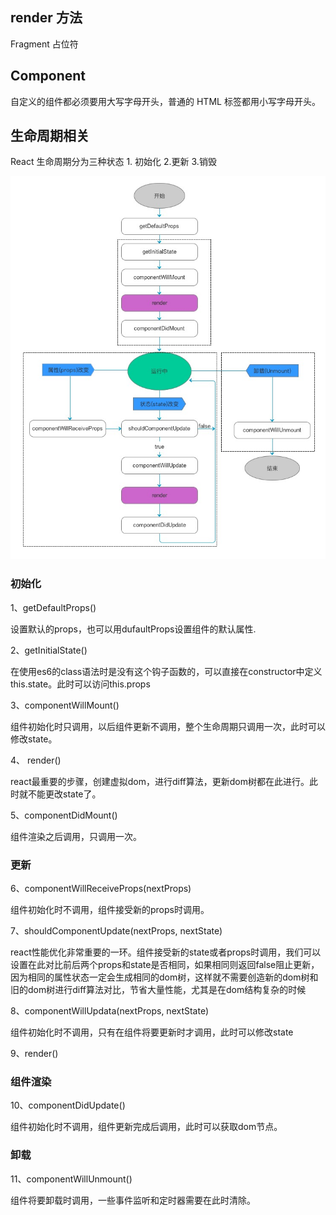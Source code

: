 ## render 方法


Fragment 占位符






## Component 

自定义的组件都必须要用大写字母开头，普通的 HTML 标签都用小写字母开头。





## 生命周期相关

React 生命周期分为三种状态 1. 初始化 2.更新 3.销毁

![life-cycle2.jpg](./img/life-cycle2.jpg)

### 初始化
1、getDefaultProps()

设置默认的props，也可以用dufaultProps设置组件的默认属性.

2、getInitialState()

在使用es6的class语法时是没有这个钩子函数的，可以直接在constructor中定义this.state。此时可以访问this.props

3、componentWillMount()

组件初始化时只调用，以后组件更新不调用，整个生命周期只调用一次，此时可以修改state。

4、 render()

react最重要的步骤，创建虚拟dom，进行diff算法，更新dom树都在此进行。此时就不能更改state了。

5、componentDidMount()

组件渲染之后调用，只调用一次。

### 更新
6、componentWillReceiveProps(nextProps)

组件初始化时不调用，组件接受新的props时调用。

7、shouldComponentUpdate(nextProps, nextState)

react性能优化非常重要的一环。组件接受新的state或者props时调用，我们可以设置在此对比前后两个props和state是否相同，如果相同则返回false阻止更新，因为相同的属性状态一定会生成相同的dom树，这样就不需要创造新的dom树和旧的dom树进行diff算法对比，节省大量性能，尤其是在dom结构复杂的时候

8、componentWillUpdata(nextProps, nextState)

组件初始化时不调用，只有在组件将要更新时才调用，此时可以修改state

9、render()

### 组件渲染

10、componentDidUpdate()

组件初始化时不调用，组件更新完成后调用，此时可以获取dom节点。

### 卸载
11、componentWillUnmount()

组件将要卸载时调用，一些事件监听和定时器需要在此时清除。





